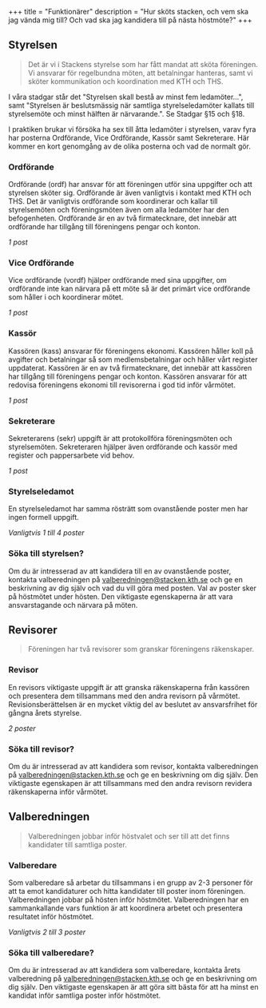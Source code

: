 +++
title = "Funktionärer"
description = "Hur sköts stacken, och vem ska jag vända mig till?  Och vad ska jag kandidera till på nästa höstmöte?"
+++

## Styrelsen

> Det är vi i Stackens styrelse som har fått mandat att sköta
> föreningen. Vi ansvarar för regelbundna möten, att betalningar
> hanteras, samt vi sköter kommunikation och koordination med
> KTH och THS.

I våra stadgar står det "Styrelsen skall bestå av minst fem
ledamöter...", samt "Styrelsen är beslutsmässig när samtliga
styrelseledamöter kallats till styrelsemöte och minst hälften är
närvarande.". Se Stadgar §15 och §18.

I praktiken brukar vi försöka ha sex till åtta ledamöter i styrelsen,
varav fyra har posterna Ordförande, Vice Ordförande, Kassör samt
Sekreterare. Här kommer en kort genomgång av de olika posterna och
vad de normalt gör.

<div class="row">
<div class="block">

### Ordförande
Ordförande (ordf) har ansvar för att föreningen utför sina uppgifter
och att styrelsen sköter sig. Ordförande är även vanligtvis i kontakt
med KTH och THS. Det är vanligtvis ordförande som koordinerar och
kallar till styrelsemöten och föreningsmöten även om alla ledamöter
har den befogenheten. Ordförande är en av två firmatecknare, det
innebär att ordförande har tillgång till föreningens pengar och konton.

*1 post*

</div><div class="block">

### Vice Ordförande
Vice ordförande (vordf) hjälper ordförande med sina uppgifter, om
ordförande inte kan närvara på ett möte så är det primärt vice
ordförande som håller i och koordinerar mötet.

*1 post*

</div><div class="block">

### Kassör
Kassören (kass) ansvarar för föreningens ekonomi. Kassören håller
koll på avgifter och betalningar så som medlemsbetalningar och håller
vårt register uppdaterat. Kassören är en av två firmatecknare, det
innebär att kassören har tillgång till föreningens pengar och konton.
Kassören ansvarar för att redovisa föreningens ekonomi till revisorerna
i god tid inför vårmötet.

*1 post*

</div><div class="block">

### Sekreterare
Sekreterarens (sekr) uppgift är att protokollföra föreningsmöten och
styrelsemöten. Sekreteraren hjälper även ordförande och kassör med
register och pappersarbete vid behov.

*1 post*

</div><div class="block">

### Styrelseledamot
En styrelseledamot har samma rösträtt som ovanstående poster men har
ingen formell uppgift.

*Vanligtvis 1 till 4 poster*

</div>
</div>

### Söka till styrelsen?

Om du är intresserad av att kandidera till en av ovanstående poster,
kontakta valberedningen på valberedningen@stacken.kth.se och ge en
beskrivning av dig själv och vad du vill göra med posten. Val av poster
sker på höstmötet under hösten. Den viktigaste egenskaperna är att vara
ansvarstagande och närvara på möten.


## Revisorer

> Föreningen har två revisorer som granskar föreningens räkenskaper.

### Revisor
En revisors viktigaste uppgift är att granska räkenskaperna från
kassören och presentera dem tillsammans med den andra revisorn på vårmötet.
Revisionsberättelsen är en mycket viktig del av beslutet av ansvarsfrihet
för gångna årets styrelse.

*2 poster*

### Söka till revisor?
Om du är intresserad av att kandidera som revisor, kontakta valberedningen
på valberedningen@stacken.kth.se och ge en beskrivning om dig själv. Den
viktigaste egenskapen är att tillsammans med den andra revisorn revidera
räkenskaperna inför vårmötet.


## Valberedningen

> Valberedningen jobbar inför höstvalet och ser till att det finns
> kandidater till samtliga poster.

### Valberedare
Som valberedare så arbetar du tillsammans i en grupp av 2-3 personer för
att ta emot kandidaturer och hitta kandidater till poster inom föreningen.
Valberedningen jobbar på hösten inför höstmötet. Valberedningen har en
sammankallande vars funktion är att koordinera arbetet och presentera
resultatet inför höstmötet.

*Vanligtvis 2 till 3 poster*

### Söka till valberedare?
Om du är intresserad av att kandidera som valberedare, kontakta årets
valberedning på valberedningen@stacken.kth.se och ge en beskrivning om
dig själv. Den viktigaste egenskapen är att göra sitt bästa för att ha
minst en kandidat inför samtliga poster inför höstmötet.
